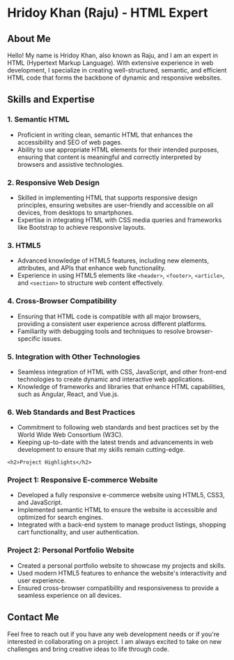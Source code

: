 <h1>Hridoy Khan (Raju) - HTML Expert</h1>
<h2>About Me</h2>
<p>Hello! My name is Hridoy Khan, also known as Raju, and I am an expert in HTML (Hypertext Markup Language). With extensive experience in web development, I specialize in creating well-structured, semantic, and efficient HTML code that forms the backbone of dynamic and responsive websites.</p>
        
<h2>Skills and Expertise</h2>
        
<h3>1. Semantic HTML</h3>
<ul>
     <li>Proficient in writing clean, semantic HTML that enhances the accessibility and SEO of web pages.</li>
     <li>Ability to use appropriate HTML elements for their intended purposes, ensuring that content is meaningful and correctly interpreted by browsers and assistive technologies.</li> </ul>
        
<h3>2. Responsive Web Design</h3>
<ul>
    <li>Skilled in implementing HTML that supports responsive design principles, ensuring websites are user-friendly and accessible on all devices, from desktops to smartphones.</li>
    <li>Expertise in integrating HTML with CSS media queries and frameworks like Bootstrap to achieve responsive layouts.</li>
</ul>
        
<h3>3. HTML5</h3>
<ul>
    <li>Advanced knowledge of HTML5 features, including new elements, attributes, and APIs that enhance web functionality.</li>
    <li>Experience in using HTML5 elements like <code>&lt;header&gt;</code>, <code>&lt;footer&gt;</code>, <code>&lt;article&gt;</code>, and <code>&lt;section&gt;</code> to structure web content effectively.
</li>
</ul>
        
<h3>4. Cross-Browser Compatibility</h3>
<ul>
    <li>Ensuring that HTML code is compatible with all major browsers, providing a consistent user experience across different platforms.</li>
    <li>Familiarity with debugging tools and techniques to resolve browser-specific issues.</li>
</ul>
        
<h3>5. Integration with Other Technologies</h3>
<ul>
    <li>Seamless integration of HTML with CSS, JavaScript, and other front-end technologies to create dynamic and interactive web applications.</li>
    <li>Knowledge of frameworks and libraries that enhance HTML capabilities, such as Angular, React, and Vue.js.</li>
</ul>
        
<h3>6. Web Standards and Best Practices</h3>
<ul>
    <li>Commitment to following web standards and best practices set by the World Wide Web Consortium (W3C).</li>
    <li>Keeping up-to-date with the latest trends and advancements in web development to ensure that my skills remain cutting-edge.</li>
</ul>
        
    <h2>Project Highlights</h2>
        
<h3>Project 1: Responsive E-commerce Website</h3>
<ul>
    <li>Developed a fully responsive e-commerce website using HTML5, CSS3, and JavaScript.</li>
    <li>Implemented semantic HTML to ensure the website is accessible and optimized for search engines.</li>
    <li>Integrated with a back-end system to manage product listings, shopping cart functionality, and user authentication.</li>
</ul>
        
<h3>Project 2: Personal Portfolio Website</h3>
<ul>
    <li>Created a personal portfolio website to showcase my projects and skills.</li>
    <li>Used modern HTML5 features to enhance the website's interactivity and user experience.</li>
    <li>Ensured cross-browser compatibility and responsiveness to provide a seamless experience on all devices.</li>
</ul>
        
<h2>Contact Me</h2>
    <p class="contact">Feel free to reach out if you have any web development needs or if you're interested in collaborating on a project. I am always excited to take on new challenges and bring creative ideas to life through code.</p>
</div>
